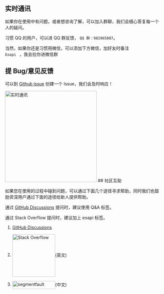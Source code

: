 ## 实时通讯

如果你在使用中有问题，或者想咨询了解，可以加入群聊，我们会细心答复每一个人的疑问。

习惯 QQ 的用户，可以进 QQ 群反馈， `QQ 群：981965807`。

当然，如果你还是习惯用微信，可以添加下方微信，加好友时备注<code> Eoapi </code> ，我会拉你进微信群

## 提 Bug/意见反馈

可以到 [Github issue](https://github.com/eolinker/eoapi/issues) 创建一个 Issue，我们会及时响应！

<img src="/assets/images/20221009-163844.jpeg" height="300" class="lg-show" alt="实时通讯">
## 社区互助

如果您在使用的过程中碰到问题，可以通过下面几个途径寻求帮助，同时我们也鼓励资深用户通过下面的途径给新人提供帮助。

通过 [GitHub Discussions](https://github.com/eolinker/eoapi/discussions) 提问时，建议使用 Q&A 标签。

通过 Stack Overflow 提问时，建议加上 eoapi 标签。

<!-- 或者 Segment Fault  -->

1. [GitHub Discussions](https://github.com/eolinker/eoapi/discussions)

2. <a href="http://stackoverflow.com/questions/tagged/eoapi"><img style="vertical-align: middle;" alt="Stack Overflow" src="/images/stackoverflow.svg" width="140"></a>(英文)

3. <a href="https://segmentfault.com/"><img style="vertical-align: middle;" src="/images/segmentfault.svg" width="140" height="26" class="lg-show" alt="segmentfault"></a>(中文)
